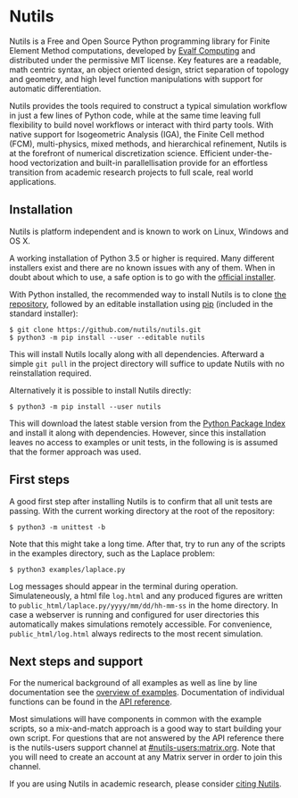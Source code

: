 Nutils
======

Nutils is a Free and Open Source Python programming library for Finite Element
Method computations, developed by [Evalf Computing][1] and distributed under
the permissive MIT license. Key features are a readable, math centric syntax,
an object oriented design, strict separation of topology and geometry, and high
level function manipulations with support for automatic differentiation.

Nutils provides the tools required to construct a typical simulation workflow
in just a few lines of Python code, while at the same time leaving full
flexibility to build novel workflows or interact with third party tools. With
native support for Isogeometric Analysis (IGA), the Finite Cell method (FCM),
multi-physics, mixed methods, and hierarchical refinement, Nutils is at the
forefront of numerical discretization science. Efficient under-the-hood
vectorization and built-in parallellisation provide for an effortless
transition from academic research projects to full scale, real world
applications.


Installation
------------

Nutils is platform independent and is known to work on Linux, Windows and OS X.

A working installation of Python 3.5 or higher is required. Many different
installers exist and there are no known issues with any of them. When in doubt
about which to use, a safe option is to go with the [official installer][2].

With Python installed, the recommended way to install Nutils is to clone [the
repository][3], followed by an editable installation using [pip][4] (included
in the standard installer):

    $ git clone https://github.com/nutils/nutils.git
    $ python3 -m pip install --user --editable nutils

This will install Nutils locally along with all dependencies. Afterward a
simple `git pull` in the project directory will suffice to update Nutils with
no reinstallation required.

Alternatively it is possible to install Nutils directly:

    $ python3 -m pip install --user nutils

This will download the latest stable version from the [Python Package Index][5]
and install it along with dependencies. However, since this installation leaves
no access to examples or unit tests, in the following is is assumed that the
former approach was used.


First steps
-----------

A good first step after installing Nutils is to confirm that all unit tests are
passing. With the current working directory at the root of the repository:

    $ python3 -m unittest -b

Note that this might take a long time. After that, try to run any of the
scripts in the examples directory, such as the Laplace problem:

    $ python3 examples/laplace.py

Log messages should appear in the terminal during operation. Simulateneously, a
html file `log.html` and any produced figures are written to
`public_html/laplace.py/yyyy/mm/dd/hh-mm-ss` in the home directory. In case a
webserver is running and configured for user directories this automatically
makes simulations remotely accessible. For convenience, `public_html/log.html`
always redirects to the most recent simulation.


Next steps and support
----------------------

For the numerical background of all examples as well as line by line
documentation see the [overview of examples][6]. Documentation of individual
functions can be found in the [API reference][7].

Most simulations will have components in common with the example scripts, so a
mix-and-match approach is a good way to start building your own script. For
questions that are not answered by the API reference there is the nutils-users
support channel at [#nutils-users:matrix.org][8]. Note that you will need to
create an account at any Matrix server in order to join this channel.

If you are using Nutils in academic research, please consider [citing
Nutils][9].


[1]: http://evalf.com/
[2]: https://www.python.org/downloads/
[3]: https://github.com/nutils/nutils
[4]: https://github.com/pypa/pip
[5]: https://pypi.org/project/nutils/
[6]: http://docs.nutils.org/en/examples/
[7]: http://docs.nutils.org/en/nutils/
[8]: https://matrix.to/#/#nutils-users:matrix.org
[9]: https://doi.org/10.5281/zenodo.822369
